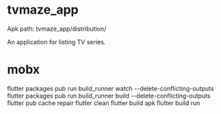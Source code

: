 # tvmaze_app

Apk path: tvmaze_app/distribution/

An application for listing TV series.

# mobx

flutter packages pub run build_runner watch --delete-conflicting-outputs
flutter packages pub run build_runner build --delete-conflicting-outputs
flutter pub cache repair
flutter clean
flutter build apk
flutter build run
